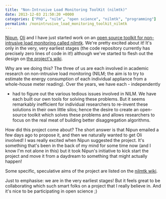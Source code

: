 ```yaml
---
title: "Non-Intrusive Load Monitoring ToolKit (nilmtk)"
date: 2013-12-03 21:50:20 +0000
categories: ["PhD", "nilm", "open science", "nilmtk", "programming"]
permalink: /nonintrusive_load_monitoring_toolkit_nilmtk
---
```

[Nipun](http://nipunbatra.wordpress.com),
[Oli](http://www.oliverparson.co.uk/) and I have just started work on an
[open source toolkit for non-intrusive load monitoring called
nilmtk](https://github.com/nilmtk/nilmtk/). We're pretty excited about
it! It's only in the very, very earliest stages (the code repository
currently has precisely zero lines of code in it!) although we've
started to flesh out the design on [the project's
wiki](https://github.com/nilmtk/nilmtk/wiki).

Why are we doing this? The three of us are each involved in academic
research on non-intrusive load monitoring (NILM; the aim is to try to
estimate the energy consumption of each individual appliance from a
whole-house meter reading). Over the years, we have each - independently
- had to figure out the various tedious issues involved in NILM. We have
each built our own tools for solving these problems. But it seems
remarkably inefficient for individual researchers to re-invent these
solutions in their own little silos; hence the desire to create an
open-source toolkit which solves these problems and allows researchers
to focus on the real meat of building better disaggregation algorithms.

How did this project come about? The short answer is that Nipun emailed
a few days ago to propose it, and then we naturally wanted to get Oli
involved! I was really excited when Nipun suggested the project. It's
something that's been in the back of my mind for some time now (and I
know I'm not alone in this) but it took Nipun's initiative to kick start
the project and move it from a daydream to something that might actually
happen!

Some specific, speculative aims of the project are listed on the [nilmtk
wiki](https://github.com/nilmtk/nilmtk/wiki#aims-of-nilmtk).

Just to emphasise: we are in the very earliest stages! But it feels
great to be collaborating which such smart folks on a project that I
really believe in. And it's nice to be participating in open science ;)


